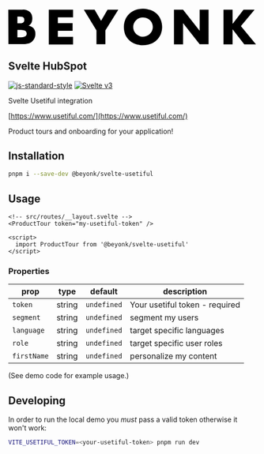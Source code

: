 <p align="center" width="60%">
  <svg width="100%" height="auto" viewBox="0 0 136 21" xmlns="http://www.w3.org/2000/svg" class="s-SHKBwr4rwu5j"><path d="M0 1.38555H7.81513C9.2437 1.30152 10.6723 1.72168 11.7647 2.64605C12.6891 3.57042 13.1933 4.91496 13.1092 6.2595C13.1092 7.09984 12.9412 7.94017 12.605 8.61244C12.2689 9.28471 11.6807 9.78891 11.0084 10.2091C11.5966 10.2931 12.2689 10.5452 12.7731 10.7973C13.2773 11.0494 13.6134 11.3855 13.9496 11.8057C14.2857 12.2259 14.4538 12.6461 14.6219 13.1503C14.7899 13.6545 14.7899 14.2427 14.7899 14.7469C14.7899 15.5872 14.6219 16.3435 14.2857 17.0998C13.9496 17.7721 13.5294 18.3603 12.9412 18.8645C12.3529 19.3687 11.6807 19.7049 10.9244 19.8729C10 20.125 9.15966 20.2091 8.23529 20.2091H0.0840323L0 1.38555ZM4.95798 8.86454H6.38655C7.89916 8.86454 8.73949 8.27631 8.73949 7.0158C8.73949 5.7553 7.98319 5.16706 6.38655 5.16706H4.95798V8.86454ZM4.95798 16.5116H6.55462C7.47899 16.5956 8.40336 16.4276 9.2437 16.0074C10.084 15.4192 10.3361 14.2427 9.66387 13.4024C9.57983 13.2343 9.41177 13.0662 9.2437 12.9822C8.40336 12.562 7.47899 12.478 6.55462 12.478H4.95798V16.5116ZM35.3782 5.58723H27.0588V8.78051H35.126V12.9822H27.0588V16.2595H35.3782V20.4612H22.1008V1.38555H35.3782V5.58723ZM48.1513 12.7301L41.2605 1.38555H47.1429L50.6723 7.52L54.2017 1.38555H60.084L53.0252 12.7301V20.2931H48.1513V12.7301ZM63.1092 10.8813C63.1092 9.53681 63.3614 8.19227 63.8656 6.93177C64.874 4.49479 66.8908 2.56202 69.3277 1.63765C72.0168 0.629247 75.042 0.629247 77.8151 1.63765C79.0756 2.14185 80.2521 2.81412 81.1765 3.73849C82.1008 4.66286 82.8571 5.7553 83.2773 6.93177C84.2857 9.45278 84.2857 12.3099 83.2773 14.8309C82.7731 16.0074 82.0168 17.0998 81.0924 18.0242C80.1681 18.9486 78.9916 19.7049 77.7311 20.125C75.042 21.1334 72.0168 21.1334 69.2437 20.125C67.9832 19.6208 66.8908 18.9486 65.9664 18.0242C65.042 17.0998 64.2857 16.0074 63.7815 14.8309C63.3614 13.5704 63.1092 12.2259 63.1092 10.8813ZM68.2353 10.8813C68.2353 11.6376 68.4034 12.3099 68.6555 12.9822C69.1597 14.2427 70.2521 15.2511 71.5126 15.7553C73.5294 16.5956 75.7983 16.0914 77.3109 14.6629C77.8151 14.1587 78.2353 13.6545 78.4874 12.9822C79.0756 11.6376 79.0756 10.125 78.4874 8.78051C78.2353 8.10824 77.8151 7.60404 77.3109 7.09984C75.7143 5.67126 73.5294 5.2511 71.5126 6.0074C70.2521 6.5116 69.2437 7.52 68.6555 8.86454C68.4034 9.45278 68.2353 10.125 68.2353 10.8813ZM90.5042 20.3771V1.38555H95.4622L104.538 12.9822V1.38555H109.412V20.2931H104.538L95.4622 8.78051V20.3771H90.5042ZM122.521 9.20068L128.487 1.38555H134.538L127.059 10.3771L135.294 20.3771H128.908L122.521 12.1419V20.3771H117.563V1.38555H122.521V9.20068Z" class="s-SHKBwr4rwu5j"></path></svg>
</p>

## Svelte HubSpot

[![js-standard-style](https://img.shields.io/badge/code%20style-standard-brightgreen.svg)](http://standardjs.com) [![Svelte v3](https://img.shields.io/badge/svelte-v3-blueviolet.svg)](https://svelte.dev)

Svelte Usetiful integration

[https://www.usetiful.com/](https://www.usetiful.com/)

Product tours and onboarding for your application!

## Installation

```sh
pnpm i --save-dev @beyonk/svelte-usetiful
```

## Usage

```svelte
<!-- src/routes/__layout.svelte -->
<ProductTour token="my-usetiful-token" />

<script>
  import ProductTour from '@beyonk/svelte-usetiful'
</script>
```

### Properties

| prop | type | default | description |
| ---- | ---- | ------- | ----------- |
| `token` | string | `undefined` | Your usetiful token - required |
| `segment` | string | `undefined` | segment my users |
| `language` | string | `undefined` | target specific languages |
| `role` | string | `undefined` | target specific user roles |
| `firstName` | string | `undefined` | personalize my content |

(See demo code for example usage.)

## Developing

In order to run the local demo you *must* pass a valid token otherwise it won't work:

```sh
VITE_USETIFUL_TOKEN=<your-usetiful-token> pnpm run dev
```
